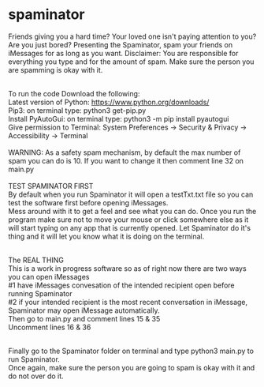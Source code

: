 # spaminator
Friends giving you a hard time? Your loved one isn't paying attention to you? Are you just bored? Presenting the Spaminator, spam your friends on iMessages for as long as you want. Disclaimer: You are responsible for everything you type and for the amount of spam. Make sure the person you are spamming is okay with it. <br />
<br />

To run the code Download the following: <br />
Latest version of Python: https://www.python.org/downloads/ <br />
Pip3:  on terminal type: python3 get-pip.py <br />
Install PyAutoGui: on terminal type: python3 -m pip install pyautogui <br />
Give permission to Terminal: System Preferences -> Security & Privacy -> Accessibility -> Terminal <br />
<br />
WARNING: As a safety spam mechanism, by default the max number of spam you can do is 10. If you want to change it then comment line 32 on main.py <br />
<br />
TEST SPAMINATOR FIRST <br />
By default when you run Spaminator it will open a testTxt.txt file so you can test the software first before opening iMessages. <br />
Mess around with it to get a feel and see what you can do. Once you run the program make sure not to move your mouse or click somewhere else as it will start typing on any app that is currently opened. Let Spaminator do it's thing and it will let you know what it is doing on the terminal. <br /> 
<br />

The REAL THING <br />
This is a work in progress software so as of right now there are two ways you can open iMessages <br />
#1 have iMessages convesation of the intended recipient open before running Spaminator <br /> 
#2 if your intended recipient is the most recent conversation in iMessage, Spaminator may open iMessage automatically. <br />
Then go to main.py and comment lines 15 & 35  <br />
Uncomment lines 16 & 36 <br />


<br />
Finally go to the Spaminator folder on terminal and type python3 main.py to run Spaminator. <br />
Once again, make sure the person you are going to spam is okay with it and do not over do it. 
